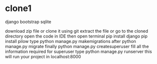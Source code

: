 # clone1
django bootstrap sqlite

download zip file or clone it using git
extract the file or go to the cloned directory 
open the code in IDE then open terminal
pip install django 
pip install pilow 
type python manage.py makemigrations
after python manage.py migrate 
finally python manage.py createsuperuser 
fill all the information required for superuser
type python manage.py runserver 
this will run your project in localhost:8000 
